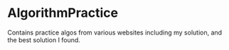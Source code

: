 # AlgorithmPractice
Contains practice algos from various websites including my solution, and the best solution I found.
